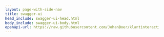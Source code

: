```yaml
---
layout: page-with-side-nav
title: swagger-ui
head_include: swagger-ui-head.html
body_include: swagger-ui-body.html
openapi-url: https://raw.githubusercontent.com/JohanBoer/klantinteracties/main/docs/api_familie_x/variant3/openapi.yaml
---
```

<div id="swagger-ui"></div>
